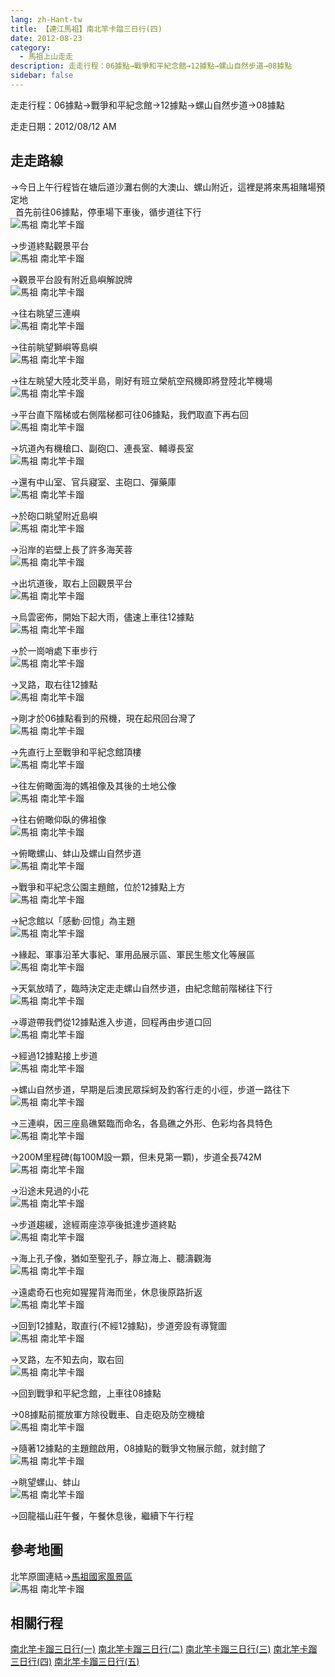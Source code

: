 ```yaml
---
lang: zh-Hant-tw
title: 【連江馬祖】南北竿卡蹓三日行(四)
date: 2012-08-23
category: 
  - 馬祖上山走走
description: 走走行程：06據點→戰爭和平紀念館→12據點→螺山自然步道→08據點
sidebar: false
---
```


走走行程：06據點→戰爭和平紀念館→12據點→螺山自然步道→08據點

走走日期：2012/08/12 AM

<!-- more -->

## 走走路線
→今日上午行程皆在塘后道沙灘右側的大澳山、螺山附近，這裡是將來馬祖賭場預定地  
  首先前往06據點，停車場下車後，循步道往下行  
![馬祖 南北竿卡蹓](https://1013399.github.io/image-3/186/230828472_l.jpg)

→步道終點觀景平台  
![馬祖 南北竿卡蹓](https://1013399.github.io/image-3/186/230828475_l.jpg)

→觀景平台設有附近島嶼解說牌  
![馬祖 南北竿卡蹓](https://1013399.github.io/image-3/186/230828480_l.jpg)

→往右眺望三連嶼  
![馬祖 南北竿卡蹓](https://1013399.github.io/image-3/186/230828478_l.jpg)

→往前眺望獅嶼等島嶼  
![馬祖 南北竿卡蹓](https://1013399.github.io/image-3/186/230828481_l.jpg)

→往左眺望大陸北茭半島，剛好有班立榮航空飛機即將登陸北竿機場  
![馬祖 南北竿卡蹓](https://1013399.github.io/image-3/186/230828482_l.jpg)

→平台直下階梯或右側階梯都可往06據點，我們取直下再右回  
![馬祖 南北竿卡蹓](https://1013399.github.io/image-3/186/230828485_l.jpg)

→坑道內有機槍口、副砲口、連長室、輔導長室  
![馬祖 南北竿卡蹓](https://1013399.github.io/image-3/186/230828486_l.jpg)

→還有中山室、官兵寢室、主砲口、彈藥庫  
![馬祖 南北竿卡蹓](https://1013399.github.io/image-3/186/230828488_l.jpg)

→於砲口眺望附近島嶼  
![馬祖 南北竿卡蹓](https://1013399.github.io/image-3/186/230828490_l.jpg)

→沿岸的岩壁上長了許多海芙蓉  
![馬祖 南北竿卡蹓](https://1013399.github.io/image-3/186/230828492_l.jpg)

→出坑道後，取右上回觀景平台  
![馬祖 南北竿卡蹓](https://1013399.github.io/image-3/186/230828494_l.jpg)

→烏雲密佈，開始下起大雨，儘速上車往12據點  
![馬祖 南北竿卡蹓](https://1013399.github.io/image-3/186/230828501_l.jpg)

→於一崗哨處下車步行  
![馬祖 南北竿卡蹓](https://1013399.github.io/image-3/186/230828503_l.jpg)

→叉路，取右往12據點  
![馬祖 南北竿卡蹓](https://1013399.github.io/image-3/186/230828506_l.jpg)

→剛才於06據點看到的飛機，現在起飛回台灣了  
![馬祖 南北竿卡蹓](https://1013399.github.io/image-3/186/230828511_l.jpg)

→先直行上至戰爭和平紀念館頂樓  
![馬祖 南北竿卡蹓](https://1013399.github.io/image-3/186/230828512_l.jpg)

→往左俯瞰面海的媽祖像及其後的土地公像  
![馬祖 南北竿卡蹓](https://1013399.github.io/image-3/186/230828515_l.jpg)

→往右俯瞰仰臥的佛祖像  
![馬祖 南北竿卡蹓](https://1013399.github.io/image-3/186/230828517_l.jpg)

→俯瞰螺山、蚌山及螺山自然步道  
![馬祖 南北竿卡蹓](https://1013399.github.io/image-3/186/230828519_l.jpg)

→戰爭和平紀念公園主題館，位於12據點上方  
![馬祖 南北竿卡蹓](https://1013399.github.io/image-3/186/230828521_l.jpg)

→紀念館以「感動‧回憶」為主題  
![馬祖 南北竿卡蹓](https://1013399.github.io/image-3/186/230828523_l.jpg)

→緣起、軍事沿革大事紀、軍用品展示區、軍民生態文化等展區  
![馬祖 南北竿卡蹓](https://1013399.github.io/image-3/186/230828525_l.jpg)

→天氣放晴了，臨時決定走走螺山自然步道，由紀念館前階梯往下行  
![馬祖 南北竿卡蹓](https://1013399.github.io/image-3/186/230828528_l.jpg)

→導遊帶我們從12據點進入步道，回程再由步道口回  
![馬祖 南北竿卡蹓](https://1013399.github.io/image-3/186/230828531_l.jpg)

→經過12據點接上步道  
![馬祖 南北竿卡蹓](https://1013399.github.io/image-3/186/230828533_l.jpg)

→螺山自然步道，早期是后澳民眾採蚵及釣客行走的小徑，步道一路往下  
![馬祖 南北竿卡蹓](https://1013399.github.io/image-3/186/230828535_l.jpg)

→三連嶼，因三座島礁緊臨而命名，各島礁之外形、色彩均各具特色  
![馬祖 南北竿卡蹓](https://1013399.github.io/image-3/186/230828537_l.jpg)

→200M里程碑(每100M設一顆，但未見第一顆)，步道全長742M  
![馬祖 南北竿卡蹓](https://1013399.github.io/image-3/186/230828540_l.jpg)

→沿途未見過的小花  
![馬祖 南北竿卡蹓](https://1013399.github.io/image-3/186/230828542_l.jpg)

→步道趨緩，途經兩座涼亭後抵達步道終點  
![馬祖 南北竿卡蹓](https://1013399.github.io/image-3/186/230828547_l.jpg)

→海上孔子像，猶如至聖孔子，靜立海上、聽濤觀海  
![馬祖 南北竿卡蹓](https://1013399.github.io/image-3/186/230828550_l.jpg)

→遠處奇石也宛如猩猩背海而坐，休息後原路折返  
![馬祖 南北竿卡蹓](https://1013399.github.io/image-3/186/230828552_l.jpg)

→回到12據點，取直行(不經12據點)，步道旁設有導覽圖  
![馬祖 南北竿卡蹓](https://1013399.github.io/image-3/186/230828553_l.jpg)

→叉路，左不知去向，取右回  
![馬祖 南北竿卡蹓](https://1013399.github.io/image-3/186/230828556_l.jpg)

→回到戰爭和平紀念館，上車往08據點

→08據點前擺放軍方除役戰車、自走砲及防空機槍  
![馬祖 南北竿卡蹓](https://1013399.github.io/image-3/186/230828557_l.jpg)

→隨著12據點的主題館啟用，08據點的戰爭文物展示館，就封館了  
![馬祖 南北竿卡蹓](https://1013399.github.io/image-3/186/230828564_l.jpg)

→眺望螺山、蚌山  
![馬祖 南北竿卡蹓](https://1013399.github.io/image-3/186/230828569_l.jpg)

→回龍福山莊午餐，午餐休息後，繼續下午行程

## 參考地圖
北竿原圖連結→[馬祖國家風景區](http://www.matsu-nsa.gov.tw/UserFiles/https://1013399.github.io/image-3/186/1/bigmap2.jpg)  
![馬祖 南北竿卡蹓](https://1013399.github.io/image-3/186/230831284_l.jpg)

## 相關行程
[南北竿卡蹓三日行(一)](/posts/post-189-2012-08-20.md)
[南北竿卡蹓三日行(二)](/posts/post-188-2012-08-21.md)
[南北竿卡蹓三日行(三)](/posts/post-187-2012-08-22.md)
[南北竿卡蹓三日行(四)](/posts/post-186-2012-08-23.md)
[南北竿卡蹓三日行(五)](/posts/post-185-2012-08-24.md)